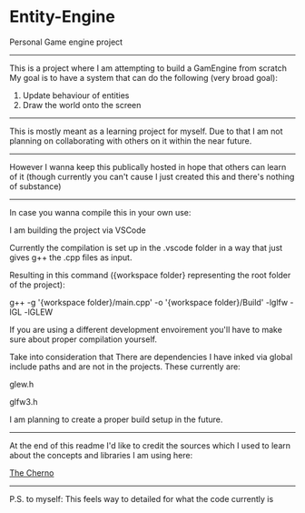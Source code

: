 # Entity-Engine
Personal Game engine project

--------------------------------------------------

This is a project where I am attempting to build a GamEngine from scratch
My goal is to have a system that can do the following (very broad goal):
1. Update behaviour of entities
2. Draw the world onto the screen

--------------------------------------------------

This is mostly meant as a learning project for myself.
Due to that I am not planning on collaborating with others on it within the near future.

--------------------------------------------------

However I wanna keep this publically hosted in hope that others can learn of it
(though currently you can't cause I just created this and there's nothing of substance)

--------------------------------------------------

In case you wanna compile this in your own use:

I am building the project via VSCode

Currently the compilation is set up in the .vscode folder in a way that just gives g++ the .cpp files as input.

Resulting in this command ({workspace folder} representing the root folder of the project):

g++ -g '{workspace folder}/main.cpp' -o '{workspace folder}/Build' -lglfw -lGL -lGLEW

If you are using a different development envoirement you'll have to make sure about proper compilation yourself.

Take into consideration that There are dependencies I have inked via global include paths and are not in the projects.
These currently are:

glew.h

glfw3.h

I am planning to create a proper build setup in the future.

--------------------------------------------------

At the end of this readme I'd like to credit the sources which I used to learn about the concepts and libraries I am using here:

[The Cherno](https://www.youtube.com/playlist?list=PLlrATfBNZ98foTJPJ_Ev03o2oq3-GGOS2)

--------------------------------------------------

P.S. to myself: This feels way to detailed for what the code currently is
